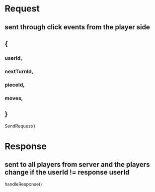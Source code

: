 # Request
## sent through click events from the player side
## {
### userId,
### nextTurnId,
### pieceId,
### moves,
## }
SendRequest()

# Response
## sent to all players from server and the players change if the userId != response userId
handleResponse()




